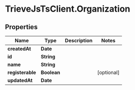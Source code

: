 # TrieveJsTsClient.Organization

## Properties

Name | Type | Description | Notes
------------ | ------------- | ------------- | -------------
**createdAt** | **Date** |  | 
**id** | **String** |  | 
**name** | **String** |  | 
**registerable** | **Boolean** |  | [optional] 
**updatedAt** | **Date** |  | 


